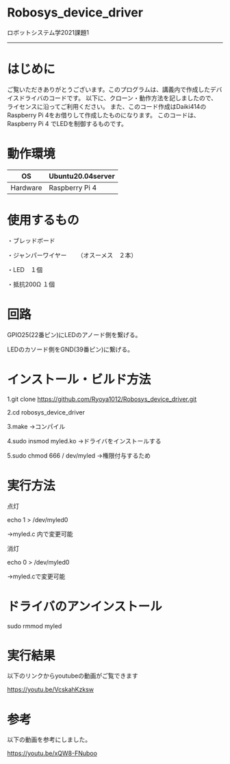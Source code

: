 # Robosys_device_driver

ロボットシステム学2021課題1
______

# はじめに


 ご覧いただきありがとうございます。このプログラムは、講義内で作成したデバイスドライバのコードです。
以下に、クローン・動作方法を記しましたので、ライセンスに沿ってご利用ください。
また、このコード作成はDaiki414のRaspberry Pi 4をお借りして作成したものになります。
このコードは、Raspberry Pi 4 でLEDを制御するものです。


# 動作環境


|OS| Ubuntu20.04server |
---|---
|Hardware|Raspberry Pi 4|


# 使用するもの


・ブレッドボード


・ジャンパーワイヤー
　　（オスーメス　２本）


・LED　１個


・抵抗200Ω １個


# 回路


GPIO25(22番ピン)にLEDのアノード側を繋げる。


LEDのカソード側をGND(39番ピン)に繋げる。


# インストール・ビルド方法


1.git clone https://github.com/Ryoya1012/Robosys_device_driver.git
 

2.cd robosys_device_driver


3.make
 ->コンパイル

4.sudo insmod myled.ko
 ->ドライバをインストールする

5.sudo chmod 666 / dev/myled
->権限付与するため

# 実行方法


点灯


echo 1 > /dev/myled0


->myled.c 内で変更可能

消灯


echo 0 > /dev/myled0


->myled.cで変更可能

# ドライバのアンインストール


sudo rmmod myled



# 実行結果

以下のリンクからyoutubeの動画がご覧できます


https://youtu.be/VcskahKzksw


# 参考


以下の動画を参考にしました。


https://youtu.be/xQW8-FNuboo
